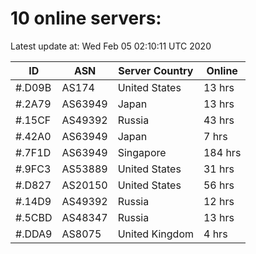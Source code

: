# 10 online servers:

Latest update at: Wed Feb 05 02:10:11 UTC 2020

| ID | ASN | Server Country | Online |
| -- | --- | -------------- | ------ |
| #.D09B | AS174 | United States | 13 hrs |
| #.2A79 | AS63949 | Japan | 13 hrs |
| #.15CF | AS49392 | Russia | 43 hrs |
| #.42A0 | AS63949 | Japan | 7 hrs |
| #.7F1D | AS63949 | Singapore | 184 hrs |
| #.9FC3 | AS53889 | United States | 31 hrs |
| #.D827 | AS20150 | United States | 56 hrs |
| #.14D9 | AS49392 | Russia | 12 hrs |
| #.5CBD | AS48347 | Russia | 13 hrs |
| #.DDA9 | AS8075 | United Kingdom | 4 hrs |

